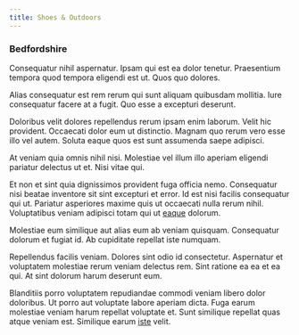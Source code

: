 ```yaml
---
title: Shoes & Outdoors
---
```


### Bedfordshire

Consequatur nihil aspernatur. Ipsam qui est ea dolor tenetur. Praesentium tempora quod tempora eligendi est ut. Quos quo dolores.

Alias consequatur est rem rerum qui sunt aliquam quibusdam mollitia. Iure consequatur facere at a fugit. Quo esse a excepturi deserunt.

Doloribus velit dolores repellendus rerum ipsam enim laborum. Velit hic provident. Occaecati dolor eum ut distinctio. Magnam quo rerum vero esse illo vel autem. Soluta eaque quos est sunt assumenda saepe adipisci.

At veniam quia omnis nihil nisi. Molestiae vel illum illo aperiam eligendi pariatur delectus ut et. Nisi vitae qui.

Et non et sint quia dignissimos provident fuga officia nemo. Consequatur nisi beatae inventore sit sint excepturi et error. Id est nisi facilis consequatur qui ut. Pariatur asperiores maxime quis ut occaecati nulla rerum nihil. Voluptatibus veniam adipisci totam qui ut [eaque](/facere/adipisci/quam/saint_vincent_and_the_grenadines.md) dolorum.

Molestiae eum similique aut alias eum ab veniam quisquam. Consequatur dolorum et fugiat id. Ab cupiditate repellat iste numquam.

Repellendus facilis veniam. Dolores sint odio id consectetur. Aspernatur et voluptatem molestiae rerum veniam delectus rem. Sint ratione ea ea et ea qui. At sint dolorum harum deserunt eum.

Blanditiis porro voluptatem repudiandae commodi veniam libero dolor doloribus. Ut porro aut voluptate labore aperiam dicta. Fuga earum molestiae veniam harum repellat voluptate et. Sunt similique repellat quas atque veniam est. Similique earum [iste](/facere/temporibus/savings_account.md) velit.

